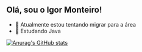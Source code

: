## Olá, sou o Igor Monteiro!

- 🔭 Atualmente estou tentando migrar para a área
- 🌱 Estudando Java

[![Anurag's GitHub stats](https://github-readme-stats.vercel.app/api?username=IMonteiroDev)](https://github.com/anuraghazra/github-readme-stats)

